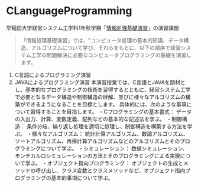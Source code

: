 # CLanguageProgramming

早稲田大学経営システム工学科1年秋学期「[情報処理基礎演習](https://www.it.mgmt.waseda.ac.jp/subject/subject01.html)」の演習課題
> 「情報処理基礎演習」では、"コンピュータ処理の基本的知識、データ構造、アルゴリズムについて学び、それらをもとに、以下の順序で経営システム工学の問題解決に必要なコンピュータプログラミングの基礎を演習します。
1. C言語によるプログラミング演習
2. JAVAによるプログラミング演習
本演習授業では、C言語とJAVAを題材とし、基本的なプログラミングの技術を習得するとともに、経営システム工学で必要となるデータ構造や制御構造の理解、並びに様々なアルゴリズムの構築ができるようになることを目標とします。 具体的には、次のような事項について習得することを目指します。
・Cプログラミングの基本書式： データの入出力、計算、変数定義、配列などの基本的な記述法を学ぶ。
・制御構造： 条件分岐、繰り返し処理を適切に処理し、制御構造を構築する方法を学ぶ。
・様々なアルゴリズム： 統計計算アルゴリズム、数論アルゴリズム、ソートアルゴリズム、再帰計算アルゴリズムなどのアルゴリズムとそのプログラミングについて学ぶ。
・シミュレーション： 数値シミュレーション、モンテカルロシミュレーションの方法とそのプログラミングによる実現について学ぶ。
・オブジェクト指向プログラミング： オブジェクトの生成とメソッドの呼び出し、クラス変数とクラスメソッドなど、オブジェクト指向プログラミングの基本的事項について学ぶ。
